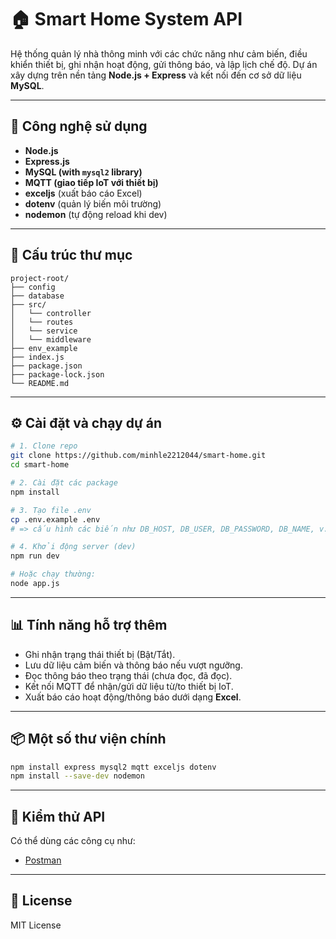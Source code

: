 
# 🏠 Smart Home System API

Hệ thống quản lý nhà thông minh với các chức năng như cảm biến, điều khiển thiết bị, ghi nhận hoạt động, gửi thông báo, và lập lịch chế độ. Dự án xây dựng trên nền tảng **Node.js + Express** và kết nối đến cơ sở dữ liệu **MySQL**.

---

## 🚀 Công nghệ sử dụng

- **Node.js**
- **Express.js**
- **MySQL (with `mysql2` library)**
- **MQTT (giao tiếp IoT với thiết bị)**
- **exceljs** (xuất báo cáo Excel)
- **dotenv** (quản lý biến môi trường)
- **nodemon** (tự động reload khi dev)

---

## 📁 Cấu trúc thư mục

```
project-root/
├── config
├── database
├── src/
│   └── controller
│   └── routes
│   └── service
│   └── middleware
├── env_example
├── index.js
├── package.json
├── package-lock.json
└── README.md
```

---

## ⚙️ Cài đặt và chạy dự án

```bash
# 1. Clone repo
git clone https://github.com/minhle2212044/smart-home.git
cd smart-home

# 2. Cài đặt các package
npm install

# 3. Tạo file .env
cp .env.example .env
# => cấu hình các biến như DB_HOST, DB_USER, DB_PASSWORD, DB_NAME, v.v.

# 4. Khởi động server (dev)
npm run dev

# Hoặc chạy thường:
node app.js
```

---

## 📊 Tính năng hỗ trợ thêm

- Ghi nhận trạng thái thiết bị (Bật/Tắt).
- Lưu dữ liệu cảm biến và thông báo nếu vượt ngưỡng.
- Đọc thông báo theo trạng thái (chưa đọc, đã đọc).
- Kết nối MQTT để nhận/gửi dữ liệu từ/to thiết bị IoT.
- Xuất báo cáo hoạt động/thông báo dưới dạng **Excel**.

---

## 📦 Một số thư viện chính

```bash
npm install express mysql2 mqtt exceljs dotenv
npm install --save-dev nodemon
```

---

## 🧪 Kiểm thử API

Có thể dùng các công cụ như:
- [Postman](https://www.postman.com/)

---

## 📜 License

MIT License
